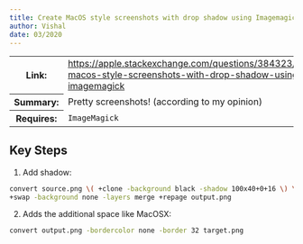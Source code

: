 ```yaml
---
title: Create MacOS style screenshots with drop shadow using Imagemagick
author: Vishal
date: 03/2020
---
```


<table>
  <tr>
    <th>Link:</th>
    <td><a href='https://apple.stackexchange.com/questions/384323/create-macos-style-screenshots-with-drop-shadow-using-imagemagick'>https://apple.stackexchange.com/questions/384323/create-macos-style-screenshots-with-drop-shadow-using-imagemagick</a></td>
  </tr>
  <tr>
    <th>Summary:</th>
    <td>Pretty screenshots! (according to my opinion)</td>
  </tr>
  <tr>
    <th>Requires:</th>
    <td><code>ImageMagick<code></td>
  </tr>
</table>

## Key Steps

1. Add shadow:

  ```bash
  convert source.png \( +clone -background black -shadow 100x40+0+16 \) \
  +swap -background none -layers merge +repage output.png
  ```

2. Adds the additional space like MacOSX:

  ```bash
  convert output.png -bordercolor none -border 32 target.png
  ```
